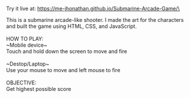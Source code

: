 Try it live at: https://me-jhonathan.github.io/Submarine-Arcade-Game/\


This is a submarine arcade-like shooter. I made the art for the characters and built the game using HTML, CSS, and JavaScript. 
\
\
HOW TO PLAY:\
\~Mobile device\~\
Touch and hold down the screen to move and fire\
\
\~Destop/Laptop\~\
Use your mouse to move and left mouse to fire\
\
OBJECTIVE:\
Get highest possible score
